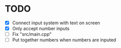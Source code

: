 # TODO

- [x] Connect input system with text on screen
- [x] Only accept number inputs
- [ ] Fix "src/main.cpp"
- [ ] Put together numbers when numbers are inputed

